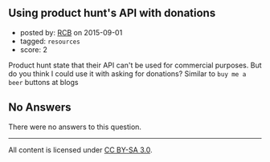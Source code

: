 ## Using product hunt's API with donations

- posted by: [RCB](https://stackexchange.com/users/440508/rcb) on 2015-09-01
- tagged: `resources`
- score: 2

Product hunt state that their API can't be used for commercial purposes. But do you think I could use it with asking for donations? Similar to `buy me a beer` buttons at blogs

## No Answers

There were no answers to this question.


---

All content is licensed under [CC BY-SA 3.0](https://creativecommons.org/licenses/by-sa/3.0/).
